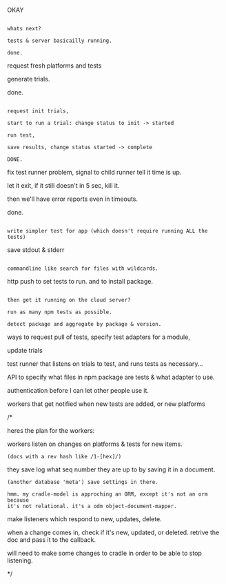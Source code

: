
OKAY

~~~

whats next?

tests & server basicailly running.

done.

~~~

request fresh platforms and tests

generate trials. 

done.

~~~

request init trials,

start to run a trial: change status to init -> started

run test, 

save results, change status started -> complete

DONE.

~~~

fix test runner problem, signal to child runner tell it time is up.

let it exit, if it still doesn't in 5 sec, kill it.

then we'll have error reports even in timeouts.

done.

~~~

write simpler test for app (which doesn't require running ALL the tests)

~~~

save stdout & stderr

~~~

commandline like search for files with wildcards.

~~~

http push to set tests to run. and to install package.

~~~

then get it running on the cloud server?

run as many npm tests as possible.

detect package and aggregate by package & version.

~~~


ways to request pull of tests, 
specify test adapters for a module,

update trials

test runner that listens on trials to test, and runs tests as necessary...

API to specify what files in npm package are tests & what adapter to use.

authentication before I can let other people use it.

workers that get notified when new tests are added, or new platforms

/*

  heres the plan for the workers:
  
  workers listen on changes on platforms & tests for new items.
  
    (docs with a rev hash like /1-[hex]/)
  
  they save log what seq number they are up to by saving it in a document.
  
    (another database 'meta') save settings in there.

    hmm. my cradle-model is approching an ORM, except it's not an orm because 
    it's not relational. it's a odm object-document-mapper.

  make listeners which respond to new, updates, delete.
  
  when a change comes in, check if it's new, updated, or deleted. retrive the doc
  and pass it to the callback.
  
  will need to make some changes to cradle in order to be able to stop listening.

*/